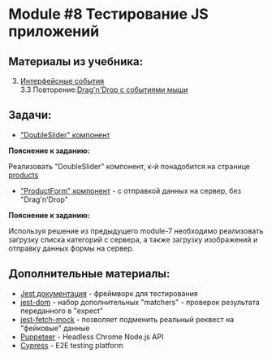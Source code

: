 # Module #8 Тестирование JS приложений

## Материалы из учебника:

3. [Интерфейсные события](https://learn.javascript.ru/event-details)    
    3.3 Повторение:[Drag'n'Drop с событиями мыши](https://learn.javascript.ru/mouse-drag-and-drop)    

## Задачи: 

* ["DoubleSlider" компонент](https://double-slider-js-20200203.glitch.me/)  

**Пояснение к заданию:**

Реализовать "DoubleSlider" компонент, к-й понадобится на странице 
[products](http://course-js.javascript.ru/products)

* ["ProductForm" компонент](https://glitch.com/edit/#!/product-form) - с отправкой данных на сервер, без "Drag'n'Drop"

**Пояснение к заданию:**

Используя решение из предыдущего module-7 необходимо реализовать загрузку списка категорий с сервера, а также загрузку 
изображений и отправку данных формы на сервер. 

## Дополнительные материалы:

* [Jest документация](https://jestjs.io/) - фреймворк для тестирования 
* [jest-dom](https://github.com/testing-library/jest-dom) - набор дополнительных "matchers" - проверок результата переданного в "expect"
* [jest-fetch-mock](https://www.npmjs.com/package/jest-fetch-mock) - позволяет подменить реальный реквест на "фейковые" данные
* [Puppeteer](https://pptr.dev/) - Headless Chrome Node.js API
* [Cypress](https://www.cypress.io/) - E2E testing platform

